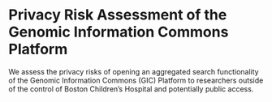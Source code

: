 # Privacy Risk Assessment of the Genomic Information Commons Platform

We assess the privacy risks of opening an aggregated search functionality of the Genomic Information Commons (GIC) Platform to researchers outside of the control of Boston Children’s Hospital and potentially public access.
